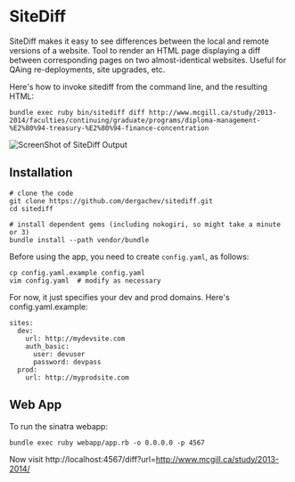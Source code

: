 # SiteDiff

SiteDiff makes it easy to see differences between the local and remote versions of a website.
Tool to render an HTML page displaying a diff between corresponding pages on two almost-identical websites.
Useful for QAing re-deployments, site upgrades, etc.


Here's how to invoke sitediff from the command line, and the resulting HTML:
```
bundle exec ruby bin/sitediff diff http://www.mcgill.ca/study/2013-2014/faculties/continuing/graduate/programs/diploma-management-%E2%80%94-treasury-%E2%80%94-finance-concentration 
```
![ScreenShot of SiteDiff Output](https://dl.dropbox.com/u/29440342/screenshots/OGGNTONZ-2014.01.08-13-39-08.png)

## Installation

```
# clone the code
git clone https://github.com/dergachev/sitediff.git
cd sitediff

# install dependent gems (including nokogiri, so might take a minute or 3)
bundle install --path vendor/bundle
```

Before using the app, you need to create `config.yaml`, as follows:

```
cp config.yaml.example config.yaml
vim config.yaml  # modify as necessary
```

For now, it just specifies your dev and prod domains.
Here's config.yaml.example:

```
sites:
  dev: 
    url: http://mydevsite.com
    auth_basic:
      user: devuser
      password: devpass
  prod: 
    url: http://myprodsite.com
```

## Web App

To run the sinatra webapp:

```
bundle exec ruby webapp/app.rb -o 0.0.0.0 -p 4567
```

Now visit http://localhost:4567/diff?url=http://www.mcgill.ca/study/2013-2014/
